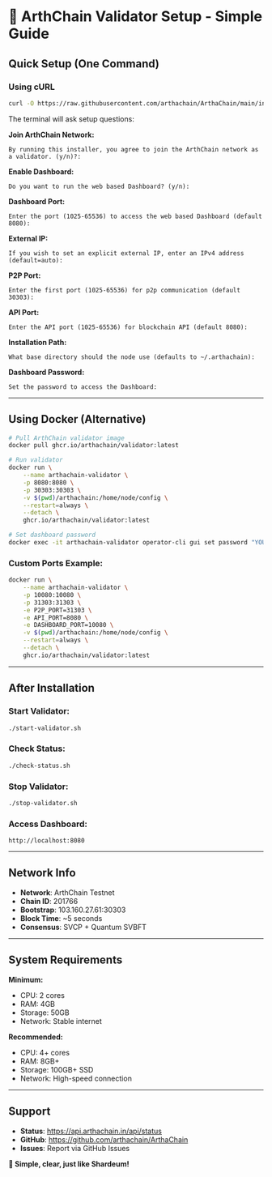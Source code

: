 # 🚀 ArthChain Validator Setup - Simple Guide

## Quick Setup (One Command)

### Using cURL
```bash
curl -O https://raw.githubusercontent.com/arthachain/ArthaChain/main/install-validator.sh && chmod +x install-validator.sh && ./install-validator.sh
```

The terminal will ask setup questions:

**Join ArthChain Network:**
```
By running this installer, you agree to join the ArthChain network as a validator. (y/n)?:
```

**Enable Dashboard:**
```
Do you want to run the web based Dashboard? (y/n):
```

**Dashboard Port:**
```
Enter the port (1025-65536) to access the web based Dashboard (default 8080):
```

**External IP:**
```
If you wish to set an explicit external IP, enter an IPv4 address (default=auto):
```

**P2P Port:**
```
Enter the first port (1025-65536) for p2p communication (default 30303):
```

**API Port:**
```
Enter the API port (1025-65536) for blockchain API (default 8080):
```

**Installation Path:**
```
What base directory should the node use (defaults to ~/.arthachain):
```

**Dashboard Password:**
```
Set the password to access the Dashboard:
```

---

## Using Docker (Alternative)

```bash
# Pull ArthChain validator image
docker pull ghcr.io/arthachain/validator:latest

# Run validator
docker run \
    --name arthachain-validator \
    -p 8080:8080 \
    -p 30303:30303 \
    -v $(pwd)/arthachain:/home/node/config \
    --restart=always \
    --detach \
    ghcr.io/arthachain/validator:latest

# Set dashboard password
docker exec -it arthachain-validator operator-cli gui set password "YOUR_PASSWORD"
```

### Custom Ports Example:
```bash
docker run \
    --name arthachain-validator \
    -p 10080:10080 \
    -p 31303:31303 \
    -e P2P_PORT=31303 \
    -e API_PORT=8080 \
    -e DASHBOARD_PORT=10080 \
    -v $(pwd)/arthachain:/home/node/config \
    --restart=always \
    --detach \
    ghcr.io/arthachain/validator:latest
```

---

## After Installation

### Start Validator:
```bash
./start-validator.sh
```

### Check Status:
```bash
./check-status.sh
```

### Stop Validator:
```bash
./stop-validator.sh
```

### Access Dashboard:
```
http://localhost:8080
```

---

## Network Info

- **Network**: ArthChain Testnet
- **Chain ID**: 201766
- **Bootstrap**: 103.160.27.61:30303
- **Block Time**: ~5 seconds
- **Consensus**: SVCP + Quantum SVBFT

---

## System Requirements

**Minimum:**
- CPU: 2 cores
- RAM: 4GB
- Storage: 50GB
- Network: Stable internet

**Recommended:**
- CPU: 4+ cores  
- RAM: 8GB+
- Storage: 100GB+ SSD
- Network: High-speed connection

---

## Support

- **Status**: https://api.arthachain.in/api/status
- **GitHub**: https://github.com/arthachain/ArthaChain  
- **Issues**: Report via GitHub Issues

**🎯 Simple, clear, just like Shardeum!**
